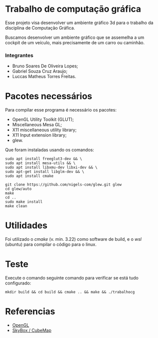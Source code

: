 # Trabalho de computação gráfica

Esse projeto visa desenvolver um ambiente gráfico 3d para
o trabalho da disciplina de Computação Gráfica.

Buscamos desenvolver um ambiente gráfico que se assemelha a um cockpit de um 
veículo, mais precisamente de um carro ou caminhão.

### Integrantes
- Bruno Soares De Oliveira Lopes;
- Gabriel Souza Cruz Araujo;
- Luccas Matheus Torres Freitas.

# Pacotes necessários

Para compilar esse programa é necessário os pacotes:

- OpenGL Utility Toolkit (GLUT);
- Miscellaneous Mesa GL;
- X11 miscellaneous utility library;
- X11 Input extension library;
- glew.

Que foram instaladas usando os comandos:

    sudo apt install freeglut3-dev && \
    sudo apt install mesa-utils && \
    sudo apt install libxmu-dev libxi-dev && \
    sudo apt-get install libglm-dev && \
    sudo apt install cmake

    git clone https://github.com/nigels-com/glew.git glew
    cd glew/auto
    make
    cd ..
    sudo make install
    make clean

# Utilidades

Foi utilizado o _cmake_ (v. min. 3.22) como software de build, e o _wsl_ (ubuntu) para compilar
o código para o linux.

# Teste
Execute o comando seguinte comando para verificar se está tudo configurado:
    
    mkdir build && cd build && cmake .. && make && ./trabalhocg


# Referencias

- [OpenGL](https://www.opengl.org/)
- [SkyBox / CubeMap](https://www.youtube.com/watch?v=8sVvxeKI9Pk)
